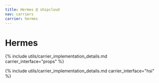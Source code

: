 ```yaml
---
title: Hermes @ shipcloud
nav: carriers
carrier: hermes
---
```


# Hermes

{% include utils/carrier_implementation_details.md carrier_interface="props" %}

{% include utils/carrier_implementation_details.md carrier_interface="hsi" %}

<!-- {{ site.data.carriers.hermes.interfaces.hsi }} -->
